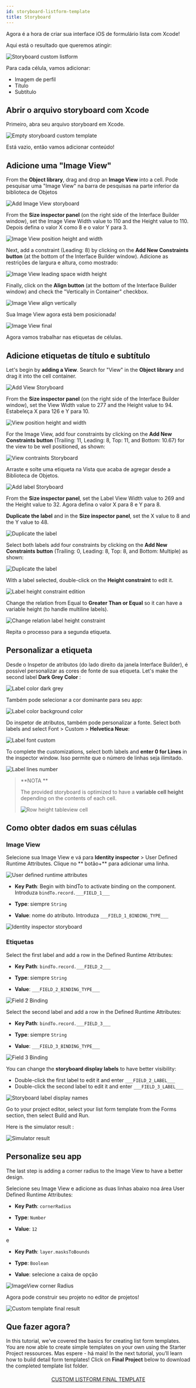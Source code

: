 ```yaml
---
id: storyboard-listform-template
title: Storyboard
---
```


Agora é a hora de criar sua interface iOS de formulário lista com Xcode!

Aqui está o resultado que queremos atingir:

![Storyboard custom listform](assets/en/custom-listform/storyboard-custom-listform.png)

Para cada célula, vamos adicionar:

* Imagem de perfil
* Título
* Subtítulo

## Abrir o arquivo storyboard com Xcode

Primeiro, abra seu arquivo storyboard em Xcode.

![Empty storyboard custom template](assets/en/custom-listform/empty-storyboard-custom-template.png)

Está vazio, então vamos adicionar conteúdo!

## Adicione uma "Image View"

From the **Object library**, drag and drop an  **Image View** into a cell. Pode pesquisar uma "Image View" na barra de pesquisas na parte inferior da biblioteca de Objetos

![Add Image View storyboard](assets/en/custom-listform/add-imageview-storyboard.png)

From the **Size inspector panel** (on the right side of the Interface Builder window), set the Image View Width value to 110 and the Height value to 110. Depois defina o valor X como 8 e o valor Y para 3.

![Image View position height and width](assets/en/custom-listform/imageview-position-height-width.png)

Next, add a constraint (Leading: 8) by clicking on the **Add New Constraints button** (at the bottom of the Interface Builder window). Adicione as restrições de largura e altura, como mostrado:

![Image View leading space width height](assets/en/custom-listform/imageview-leading-space-width-height.png)

Finally, click on the **Align button** (at the bottom of the Interface Builder window) and check the "Vertically in Container" checkbox.

![Image View align vertically](assets/en/custom-listform/imageview-align-vertically.png)

Sua Image View agora está bem posicionada!

![Image View final](assets/en/custom-listform/imageview-final.png)

Agora vamos trabalhar nas etiquetas de células.

## Adicione etiquetas de título e subtítulo

Let's begin by **adding a View**. Search for "View" in the **Object library** and drag it into the cell container.

![Add View Storyboard](assets/en/custom-listform/add-view-storyboard.png)

From the **Size inspector panel** (on the right side of the Interface Builder window), set the View Width value to 277 and the Height value to 94. Estabeleça X para 126 e Y para 10.

![View position height and width](assets/en/custom-listform/view-position-height-width.png)

For the Image View, add four constraints by clicking on the **Add New Constraints button** (Trailing: 11, Leading: 8, Top: 11, and Bottom: 10.67) for the view to be well positioned, as shown:

![View contraints Storyboard](assets/en/custom-listform/view-constraints-storyboard.png)

Arraste e solte uma etiqueta na Vista que acaba de agregar desde a Biblioteca de Objetos.

![Add label Storyboard](assets/en/custom-listform/add-label-storyboard.png)

From the **Size inspector panel**, set the Label View Width value to 269 and the Height value to 32. Agora defina o valor X para 8 e Y para 8.

**Duplicate the label** and in the **Size inspector panel**, set the X value to 8 and the Y value to 48.

![Duplicate the label](assets/en/custom-listform/duplicated-label-storyboard.png)

Select both labels add four constraints by clicking on the **Add New Constraints button** (Trailing: 0, Leading: 8, Top: 8, and Bottom: Multiple) as shown:

![Duplicate the label](assets/en/custom-listform/labels-contraints-storyboard.png)

With a label selected, double-click on the **Height constraint** to edit it.

![Label height constraint edition](assets/en/custom-listform/label-height-constraint-edition.png)

Change the relation from Equal to **Greater Than or Equal** so it can have a variable height (to handle multiline labels).

![Change relation label height constraint](assets/en/custom-listform/change-relation-label-height-constraint.png)

Repita o processo para a segunda etiqueta.

## Personalizar a etiqueta

Desde o Inspetor de atributos (do lado direito da janela Interface Builder), é possível personalizar as cores de fonte de sua etiqueta. Let's make the second label **Dark Grey Color** :

![Label color dark grey](assets/en/custom-listform/label-color-dark-grey.png)

Também pode selecionar a cor dominante para seu app:

![Label color background color](assets/en/custom-listform/label-color-background-color.png)

Do inspetor de atributos, também pode personalizar a fonte. Select both labels and select Font > Custom > **Helvetica Neue**:

![Label font custom](assets/en/custom-listform/label-font-custom.png)

To complete the customizations, select both labels and **enter 0 for Lines** in the inspector window. Isso permite que o número de linhas seja ilimitado.

![Label lines number](assets/en/custom-listform/label-lines-number.png)

> **NOTA **
> 
> The provided storyboard is optimized to have a **variable cell height** depending on the contents of each cell.
> 
> ![Row height tableview cell](assets/en/custom-listform/row-height-tableview-cell.png)


## Como obter dados em suas células

### Image View
Selecione sua Image View e vá para **Identity inspector** > User Defined Runtime Attributes. Clique no ** botão+** para adicionar uma linha.

![User defined runtime attributes](assets/en/custom-listform/user-defined-runtime-attributes.png)

* **Key Path**: Begin with bindTo to activate binding on the component. Introduza `bindTo.record.___FIELD_1___`

* **Type**: siempre `String`

* **Value**: nome do atributo. Introduza `___FIELD_1_BINDING_TYPE___`

![Identity inspector storyboard](assets/en/custom-listform/identity-inspector-storyboard.png)

### Etiquetas

Select the first label and add a row in the Defined Runtime Attributes:

* **Key Path**: `bindTo.record.___FIELD_2___`

* **Type**: siempre `String`

* **Value**: `___FIELD_2_BINDING_TYPE___`

![Field 2 Binding](assets/en/custom-listform/field-2-binding.png)

Select the second label and add a row in the Defined Runtime Attributes:

* **Key Path**: `bindTo.record.___FIELD_3___`

* **Type**: siempre `String`

* **Value**: `___FIELD_3_BINDING_TYPE___`

![Field 3 Binding](assets/en/custom-listform/field-3-binding.png)

You can change the **storyboard display labels** to have better visibility:

* Double-click the first label to edit it and enter `___FIELD_2_LABEL___`
* Double-click the second label to edit it and enter `___FIELD_3_LABEL___`

![Storyboard label display names](assets/en/custom-listform/storyboard-label-display-name.png)

Go to your project editor, select your list form template from the Forms section, then select Build and Run.

Here is the simulator result :

![Simulator result](assets/en/custom-listform/simulator-result.png)

## Personalize seu app

The last step is adding a corner radius to the Image View to have a better design.

Selecione seu Image View e adicione as duas linhas abaixo noa área User Defined Runtime Attributes:

* **Key Path**: `cornerRadius`

* **Type**: `Number`

* **Value**: `12`

e

* **Key Path**: `layer.masksToBounds`

* **Type**: `Boolean`

* **Value**: selecione a caixa de opção

![ImageView corner Radius](assets/en/custom-listform/imageview-corner-radius.png)

Agora pode construir seu projeto no editor de projetos!

![Custom template final result](assets/en/custom-listform/custom-template-final-result.png)

## Que fazer agora?

In this tutorial, we've covered the basics for creating list form templates. You are now able to create simple templates on your own using the Starter Project ressources. Mas espere - há mais! In the next tutorial, you’ll learn how to build detail form templates! Click on **Final Project** below to download the completed template list folder.

<div markdown="1" style="text-align: center; margin-top: 20px">
<a class="button"
href="https://github.com/4d-for-ios/tutorial-CustomListForm/releases/latest/download/tutorial-CustomListForm.zip">CUSTOM LISTFORM FINAL TEMPLATE</a>
</div>




